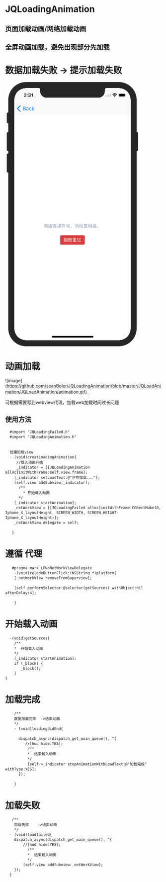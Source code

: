 # JQLoadingAnimation


## 页面加载动画/网络加载动画

## 全屏动画加载，避免出现部分先加载


# 数据加载失败 -> 提示加载失败 

![image](https://github.com/seanBoler/JQLoadingAnimation/blob/master/JQLoadAnimation/JQLoadAnimation/DBBE7BF7-A299-4752-B1E5-F6D7A60B069C.png)

# 动画加载


![image](https://github.com/seanBoler/JQLoadingAnimation/blob/master/JQLoadAnimation/JQLoadAnimation/animation.gif）


可根据需要写到webview代理，加载web加载时间过长问题

## 使用方法

      #import "JQLoadingFailed.h"
      #import "JQLoadingAnimation.h"
      
      
      创建加载view
      - (void)creatLoadingAnimation{
         //载入动画开始
         _indicator = [[JQLoadingAnimation alloc]initWithFrame:self.view.frame];
        [_indicator setLoadText:@"正在加载..."];
        [self.view addSubview:_indicator];
          /**
            * 开始载入动画
          */
        [_indicator startAnimation];
        _netWorkView = [[JQLoadingFailed alloc]initWithFrame:CGRectMake(0, Iphone_X_layoutHeight, SCREEN_WIDTH, SCREEN_HEIGHT-Iphone_X_layoutHeight)];
        _netWorkView.delegate = self;

       }
       
# 遵循<NetworkViewDelegate> 代理
       
       #pragma mark LFNoNetWorkViewDelegate
        -(void)relodeButtonClick:(NSString *)platform{
        [_netWorkView removeFromSuperview];
    
        [self performSelector:@selector(getSources) withObject:nil afterDelay:4];
    
        }
        
# 开始载入动画
      -(void)getSources{
        /**
        *  开始载入动画
        */
        [_indicator startAnimation];
        if (_block) {
           _block();
        }
    }

        
# 加载完成 
        
        /**
        数据加载完毕  ->结束动画
        */
        - (void)loadingdidEnd{
    
          dispatch_async(dispatch_get_main_queue(), ^{
             //[hud hide:YES];
              /**
              *  结束载入动画
              */
              [self->_indicator stopAnimationWithLoadText:@"加载完成" withType:YES];
          });
    
        }
        
        
 # 加载失败       
       /**
        加载失败    ->结束动画
        */
      - (void)loadfailed{
        dispatch_async(dispatch_get_main_queue(), ^{
            //[hud hide:YES];
              /**
              *  结束载入动画
              */
            [self.view addSubview:_netWorkView];
        });
      }
 
